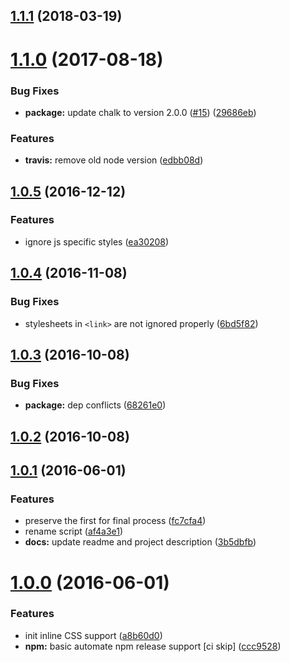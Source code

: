 <a name="1.1.1"></a>
## [1.1.1](https://github.com/sparanoid/grunt-uncss-inline/compare/v1.1.0...v1.1.1) (2018-03-19)



<a name="1.1.0"></a>
# [1.1.0](https://github.com/sparanoid/grunt-uncss-inline/compare/v1.0.5...v1.1.0) (2017-08-18)


### Bug Fixes

* **package:** update chalk to version 2.0.0 ([#15](https://github.com/sparanoid/grunt-uncss-inline/issues/15)) ([29686eb](https://github.com/sparanoid/grunt-uncss-inline/commit/29686eb))


### Features

* **travis:** remove old node version ([edbb08d](https://github.com/sparanoid/grunt-uncss-inline/commit/edbb08d))



<a name="1.0.5"></a>
## [1.0.5](https://github.com/sparanoid/grunt-uncss-inline/compare/v1.0.4...v1.0.5) (2016-12-12)


### Features

* ignore js specific styles ([ea30208](https://github.com/sparanoid/grunt-uncss-inline/commit/ea30208))



<a name="1.0.4"></a>
## [1.0.4](https://github.com/sparanoid/grunt-uncss-inline/compare/v1.0.3...v1.0.4) (2016-11-08)


### Bug Fixes

* stylesheets in `<link>` are not ignored properly ([6bd5f82](https://github.com/sparanoid/grunt-uncss-inline/commit/6bd5f82))



<a name="1.0.3"></a>
## [1.0.3](https://github.com/sparanoid/grunt-uncss-inline/compare/v1.0.1...v1.0.3) (2016-10-08)


### Bug Fixes

* **package:** dep conflicts ([68261e0](https://github.com/sparanoid/grunt-uncss-inline/commit/68261e0))



<a name="1.0.2"></a>
## [1.0.2](https://github.com/sparanoid/grunt-uncss-inline/compare/v1.0.1...v1.0.2) (2016-10-08)



<a name="1.0.1"></a>
## [1.0.1](https://github.com/sparanoid/grunt-uncss-inline/compare/v1.0.0...v1.0.1) (2016-06-01)


### Features

* preserve the first  for final process ([fc7cfa4](https://github.com/sparanoid/grunt-uncss-inline/commit/fc7cfa4))
* rename script ([af4a3e1](https://github.com/sparanoid/grunt-uncss-inline/commit/af4a3e1))
* **docs:** update readme and project description ([3b5dbfb](https://github.com/sparanoid/grunt-uncss-inline/commit/3b5dbfb))



<a name="1.0.0"></a>
# [1.0.0](https://github.com/sparanoid/grunt-uncss-inline/compare/v0.5.1...v1.0.0) (2016-06-01)


### Features

* init inline CSS support ([a8b60d0](https://github.com/sparanoid/grunt-uncss-inline/commit/a8b60d0))
* **npm:** basic automate npm release support [ci skip] ([ccc9528](https://github.com/sparanoid/grunt-uncss-inline/commit/ccc9528))
